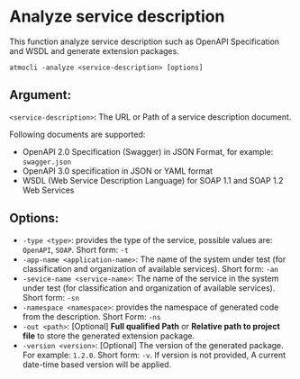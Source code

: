 ﻿# Analyze service description
This function analyze service description such as OpenAPI Specification and WSDL and generate extension packages.

```batch
atmocli -analyze <service-description> [options]
```
## Argument:
`<service-description>`: The URL or Path of a service description document.

Following documents are supported:
- OpenAPI 2.0 Specification (Swagger) in JSON Format, for example: `swagger.json`
- OpenAPI 3.0 specification in JSON or YAML format
- WSDL (Web Service Description Language) for SOAP 1.1 and SOAP 1.2 Web Services

## Options:
* `-type <type>`: provides the type of the service, possible values are: `OpenAPI`, `SOAP`. Short form: `-t`
* `-app-name <application-name>`: The name of the system under test (for classification and organization of available services). Short form: `-an`
* `-sevice-name <service-name>`: The name of the service in the system under test (for classification and organization of available services). Short form: `-sn`
* `-namespace <namespace>`: provides the namespace of generated code from the description. Short Form: `-ns`
* `-out <path>`: [Optional] **Full qualified Path** or **Relative path to project file** to store the generated extension package.
* `-version <version>`: [Optional] The version of the generated package. For example: `1.2.0`. Short form: `-v`.
If version is not provided, A current date-time based version will be applied.